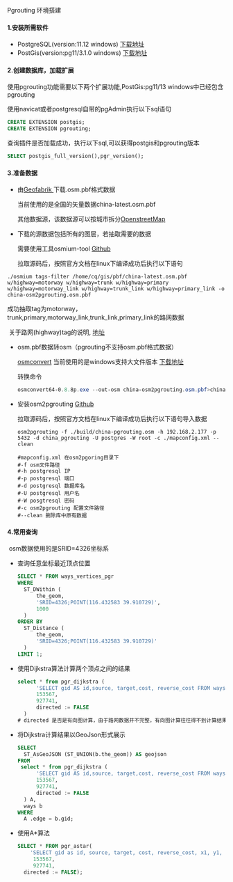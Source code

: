 Pgrouting 环境搭建

#### 1.安装所需软件

- PostgreSQL(version:11.12 windows)  [下载地址](https://www.enterprisedb.com/downloads/postgres-postgresql-downloads) 
- PostGis(version:pg11/3.1.0 windows) [下载地址](http://download.osgeo.org/postgis/windows/)

#### 2.创建数据库，加载扩展

使用pgrouting功能需要以下两个扩展功能,PostGis:pg11/13 windows中已经包含pgrouting

使用navicat或者postgresql自带的pgAdmin执行以下sql语句

```sql
CREATE EXTENSION postgis;
CREATE EXTENSION pgrouting;
```

查询插件是否加载成功，执行以下sql,可以获得postgis和pgrouting版本

```sql
SELECT postgis_full_version(),pgr_version();
```



#### 3.准备数据

- 由[Geofabrik ](https://www.enterprisedb.com/downloads/postgres-postgresql-downloads)下载.osm.pbf格式数据

  当前使用的是全国的矢量数据china-latest.osm.pbf

  其他数据源，该数据源可以按城市拆分[OpenstreetMap](https://download.openstreetmap.fr/extracts/)

- 下载的源数据包括所有的图层，若抽取需要的数据

  需要使用工具osmium-tool [Github](https://github.com/osmcode/osmium-tool)

  拉取源码后，按照官方文档在linux下编译成功后执行以下语句

```shell
./osmium tags-filter /home/cq/gis/pbf/china-latest.osm.pbf  w/highway=motorway w/highway=trunk w/highway=primary w/highway=motorway_link w/highway=trunk_link w/highway=primary_link -o china-osm2pgrouting.osm.pbf
```

​	成功抽取tag为motorway，trunk,primary,motorway_link,trunk_link,primary_link的路网数据

​	关于路网(highway)tag的说明, [地址](https://wiki.openstreetmap.org/wiki/Key:highway)

- osm.pbf数据转osm（pgrouting不支持osm.pbf格式数据）

  [osmconvert](https://wiki.openstreetmap.org/wiki/Osmconvert) 当前使用的是windows支持大文件版本 [下载地址](https://disk.yandex.ru/d/Vnwc4kut3LCBFm)

  转换命令

  ```powershell
  osmconvert64-0.8.8p.exe --out-osm china-osm2pgrouting.osm.pbf>china-pgrouting.osm
  ```

- 安装osm2pgrouting [Github]( https://github.com/pgrouting/osm2pgrouting) 

  拉取源码后，按照官方文档在linux下编译成功后执行以下语句导入数据

  ```shell
  osm2pgrouting -f ./build/china-pgrouting.osm -h 192.168.2.177 -p 5432 -d china_pgrouting -U postgres -W root -c ./mapconfig.xml --clean
  
  #mapconfig.xml 在osm2pgoring目录下
  #-f osm文件路径
  #-h postgresql IP
  #-p postgresql 端口
  #-d postgresql 数据库名
  #-U postgresql 用户名
  #-W posgtresql 密码
  #-c osm2pgrouting 配置文件路径
  #--clean 删除库中原有数据
  ```

  

#### 4.常用查询

​	osm数据使用的是SRID=4326坐标系

- 查询任意坐标最近顶点位置

  ```sql
  SELECT * FROM ways_vertices_pgr
  WHERE
  	ST_DWithin (
  		the_geom,
  		'SRID=4326;POINT(116.432583 39.910729)',
  		1000
  	)
  ORDER BY
  	ST_Distance (
  		the_geom,
  		'SRID=4326;POINT(116.432583 39.910729)'
  	)
  LIMIT 1;
  ```

  

- 使用Dijkstra算法计算两个顶点之间的结果

  ```sql
  select * from pgr_dijkstra (
  		'SELECT gid AS id,source, target,cost, reverse_cost FROM ways',
  		153567,
  		927741,
  		directed := FALSE
  	)
  # directed 是否是有向图计算，由于路网数据并不完整，有向图计算往往得不到计算结果	
  ```



- 将Dijkstra计算结果以GeoJson形式展示

  ```sql
  SELECT
  	ST_AsGeoJSON (ST_UNION(b.the_geom)) AS geojson
  FROM
   select * from pgr_dijkstra (
  		'SELECT gid AS id,source, target,cost, reverse_cost FROM ways',
  		153567,
  		927741,
  		directed := FALSE
  	) A,
  	ways b
  WHERE
  	A .edge = b.gid;
  ```



- 使用A*算法

  ```sql
  SELECT * FROM pgr_astar(
      'SELECT gid as id, source, target, cost, reverse_cost, x1, y1, x2, y2 FROM ways',
       153567,
       927741,	
  	directed := FALSE);
  ```

  



